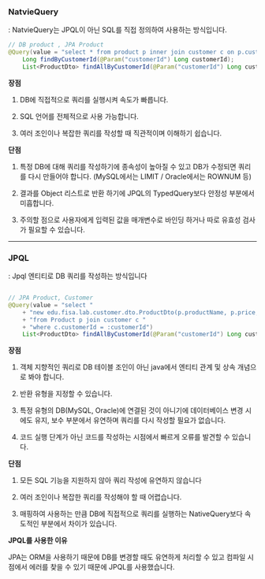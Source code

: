
### NatvieQuery 

: NatvieQuery는 JPQL이 아닌 SQL를 직접 정의하여 사용하는 방식입니다. 

```java
// DB product , JPA Product 
@Query(value = "select * from product p inner join customer c on p.customer_id = c.customer_id " + "where c.customer_id = :customerId", nativeQuery = true)
	Long findByCustomerId(@Param("customerId") Long customerId);
	List<ProductDto> findAllByCustomerId(@Param("customerId") Long customerId);

```
**장점**

1. DB에 직접적으로 쿼리를 실행시켜 속도가 빠릅니다.
   
2. SQL 언어를 전체적으로 사용 가능합니다.
   
3. 여러 조인이나 복잡한 쿼리를 작성할 때 직관적이며 이해하기 쉽습니다.


**단점**

1. 특정 DB에 대해 쿼리를 작성하기에 종속성이 높아질 수 있고 DB가 수정되면 쿼리를 다시 만들어야 합니다. (MySQL에서는 LIMIT / Oracle에서는 ROWNUM 등)
   
2. 결과를 Object 리스트로 반환 하기에 JPQL의 TypedQuery보다 안정성 부분에서 미흡합니다.
   
3. 주의할 점으로 사용자에게 입력된 값을 매개변수로 바인딩 하거나 따로 유효성 검사가 필요할 수 있습니다.
---


### JPQL

: Jpql 엔티티로 DB 쿼리를 작성하는 방식입니다


```java

// JPA Product, Customer 
@Query(value = "select "
	+ "new edu.fisa.lab.customer.dto.ProductDto(p.productName, p.price, p.brand, p.size, p.category)"
	+ "from Product p join customer c "
	+ "where c.customerId = :customerId")
	List<ProductDto> findAllByCustomerId(@Param("customerId") Long customerId)
```

**장점**

1. 객체 지향적인 쿼리로 DB 테이블 조인이 아닌 java에서 엔티티 관계 및 상속 개념으로 봐야 합니다.
   
2. 반환 유형을 지정할 수 있습니다.
   
3. 특정 유형의 DB(MySQL, Oracle)에 연결된 것이 아니기에 데이터베이스 변경 시에도 유지, 보수 부분에서 유연하며 쿼리를 다시 작성할 필요가 없습니다.
   
4. 코드 실행 단계가 아닌 코드를 작성하는 시점에서 빠르게 오류를 발견할 수 있습니다.
   

**단점**

1. 모든 SQL 기능을 지원하지 않아 쿼리 작성에 유연하지 않습니다
   
2. 여러 조인이나 복잡한 쿼리를 작성해야 할 때 어렵습니다.
   
3. 매핑하여 사용하는 만큼 DB에 직접적으로 쿼리를 실행하는 NativeQuery보다 속도적인 부분에서 차이가 있습니다.



**JPQL를 사용한 이유**

JPA는 ORM을 사용하기 때문에 DB를 변경할 때도 유연하게 처리할 수 있고 컴파일 시점에서 에러를 찾을 수 있기 때문에 JPQL를 사용했습니다.

